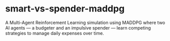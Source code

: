 # smart-vs-spender-maddpg
A Multi-Agent Reinforcement Learning simulation using MADDPG where two AI agents — a budgeter and an impulsive spender — learn competing strategies to manage daily expenses over time.
